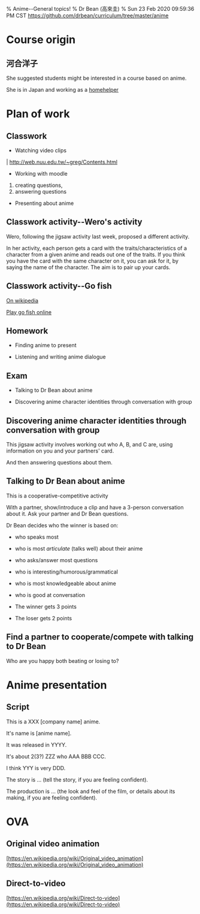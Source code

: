 % Anime--General topics!
% Dr Bean (高來圭)
% Sun 23 Feb 2020 09:59:36 PM CST
  https://github.com/drbean/curriculum/tree/master/anime

# Course origin

## 河合洋子

She suggested students might be interested in a course based on anime.

She is in Japan and working as a
[homehelper](http://porepore.co.jp/information/index_3.html)

# Plan of work

## Classwork

* Watching video clips 

| [http://web.nuu.edu.tw/~greg/Contents.html ](http://web.nuu.edu.tw/~greg/Contents.html)

* Working with moodle

1. creating questions,
2. answering questions

* Presenting about anime

## Classwork activity--Wero's activity

Wero, following the jigsaw activity last week, proposed a different activity.

In her activity, each person gets a card with the traits/characteristics of a 
character from a given anime and reads out one of the traits. If you think you 
have the card with the same character on it, you can ask for it, by saying the 
name of the character. The aim is to pair up your cards.

## Classwork activity--Go fish

[On wikipedia](https://en.wikipedia.org/wiki/Go_Fish)

[Play go fish online](https://cardgames.io/gofish/)

## Homework

* Finding anime to present

* Listening and writing anime dialogue

## Exam

* Talking to Dr Bean about anime

* Discovering anime character identities through conversation with group

##  Discovering anime character identities through conversation with group

This jigsaw activity involves working out who A, B, and C are, using information on you and your partners' card.

And then answering questions about them.

## Talking to Dr Bean about anime

This is a cooperative-competitive activity

With a partner, show/introduce a clip and have a 3-person conversation about it. Ask your partner and Dr Bean questions.

Dr Bean decides who the winner is based on:

* who speaks most
* who is most *articulate* (talks well) about their anime
* who asks/answer most questions
* who is interesting/humorous/grammatical
* who is most knowledgeable about anime
* who is good at conversation

* The winner gets 3 points
* The loser gets 2 points

## Find a partner to cooperate/compete with talking to Dr Bean

Who are you happy both beating or losing to?

# Anime presentation

## Script

This is a XXX [company name] anime.

It's name is [anime name].

It was released in YYYY.

It's about 2(3?) ZZZ who AAA BBB CCC.

I think YYY is very DDD.

The story is ... (tell the story, if you are feeling confident).

The production is ... (the look and feel of the film, or details about its making, if you are feeling confident).

# OVA

## Original video animation

[https://en.wikipedia.org/wiki/Original_video_animation](https://en.wikipedia.org/wiki/Original_video_animation)

## Direct-to-video

[https://en.wikipedia.org/wiki/Direct-to-video](https://en.wikipedia.org/wiki/Direct-to-video)
